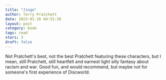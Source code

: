 ```yaml
---
title: "Jingo"
author: Terry Pratchett
date: 2023-01-26 04:51:28
layout: post
category: book
tags: read
stars: 3
draft: false
---
```


Not Pratchett's best, not the best Pratchett featuring these characters, but I mean, still Pratchett, still heartfelt and earnest light silly fantasy about racism and war. Good fun, and would recommend, but maybe not for someone's first experience of Discworld.
